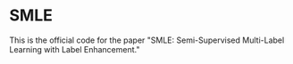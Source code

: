 # SMLE
This is the official code for the paper "SMLE: Semi-Supervised Multi-Label Learning with Label Enhancement."
